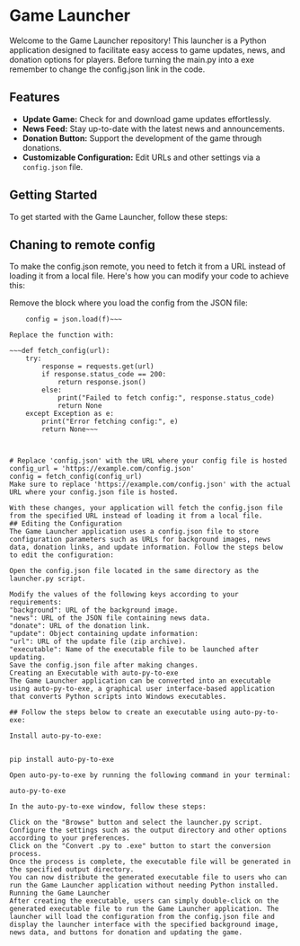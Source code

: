 # Game Launcher

Welcome to the Game Launcher repository! This launcher is a Python application designed to facilitate easy access to game updates, news, and donation options for players.
Before turning the main.py into a exe remember to change the config.json link in the code. 


## Features

- **Update Game:** Check for and download game updates effortlessly.
- **News Feed:** Stay up-to-date with the latest news and announcements.
- **Donation Button:** Support the development of the game through donations.
- **Customizable Configuration:** Edit URLs and other settings via a `config.json` file.

## Getting Started

To get started with the Game Launcher, follow these steps:

## Chaning to remote config

To make the config.json remote, you need to fetch it from a URL instead of loading it from a local file. Here's how you can modify your code to achieve this:

Remove the block where you load the config from the JSON file:

~~~with open('config.json') as f:
    config = json.load(f)~~~

Replace the function with: 

~~~def fetch_config(url):
    try:
        response = requests.get(url)
        if response.status_code == 200:
            return response.json()
        else:
            print("Failed to fetch config:", response.status_code)
            return None
    except Exception as e:
        print("Error fetching config:", e)
        return None~~~



# Replace 'config.json' with the URL where your config file is hosted
config_url = 'https://example.com/config.json'
config = fetch_config(config_url)
Make sure to replace 'https://example.com/config.json' with the actual URL where your config.json file is hosted.

With these changes, your application will fetch the config.json file from the specified URL instead of loading it from a local file.
## Editing the Configuration
The Game Launcher application uses a config.json file to store configuration parameters such as URLs for background images, news data, donation links, and update information. Follow the steps below to edit the configuration:

Open the config.json file located in the same directory as the launcher.py script.

Modify the values of the following keys according to your requirements:
"background": URL of the background image.
"news": URL of the JSON file containing news data.
"donate": URL of the donation link.
"update": Object containing update information:
"url": URL of the update file (zip archive).
"executable": Name of the executable file to be launched after updating.
Save the config.json file after making changes.
Creating an Executable with auto-py-to-exe
The Game Launcher application can be converted into an executable using auto-py-to-exe, a graphical user interface-based application that converts Python scripts into Windows executables.

## Follow the steps below to create an executable using auto-py-to-exe:

Install auto-py-to-exe:


pip install auto-py-to-exe

Open auto-py-to-exe by running the following command in your terminal:

auto-py-to-exe

In the auto-py-to-exe window, follow these steps:

Click on the "Browse" button and select the launcher.py script.
Configure the settings such as the output directory and other options according to your preferences.
Click on the "Convert .py to .exe" button to start the conversion process.
Once the process is complete, the executable file will be generated in the specified output directory.
You can now distribute the generated executable file to users who can run the Game Launcher application without needing Python installed.
Running the Game Launcher
After creating the executable, users can simply double-click on the generated executable file to run the Game Launcher application. The launcher will load the configuration from the config.json file and display the launcher interface with the specified background image, news data, and buttons for donation and updating the game.

